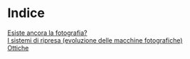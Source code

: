 # Indice

[Esiste ancora la fotografia?](./cap1.md)\
[I sistemi di ripresa (evoluzione delle macchine fotografiche)](./cap2.md)\
[Ottiche](./cap3.md)
